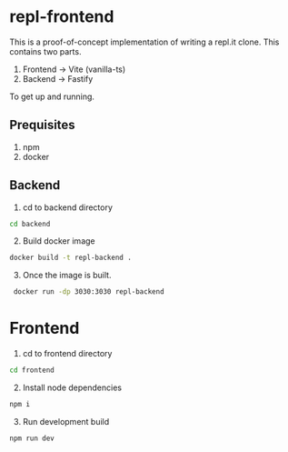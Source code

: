 # repl-frontend

This is a proof-of-concept implementation of writing a repl.it clone. This contains two parts.
1. Frontend -> Vite (vanilla-ts) 
2. Backend -> Fastify

To get up and running. 

## Prequisites
1. npm
2. docker

## Backend

1. cd to backend directory 
  ```bash
  cd backend
  ```
2. Build docker image
  ```bash
  docker build -t repl-backend .
  ```
3. Once the image is built. 
  ```bash
   docker run -dp 3030:3030 repl-backend
  ```
  
# Frontend

1. cd to frontend directory
  ```bash
  cd frontend
  ```
  
2. Install node dependencies
  ```bash
  npm i
  ```

3. Run development build
  ```bash
  npm run dev
  ```
